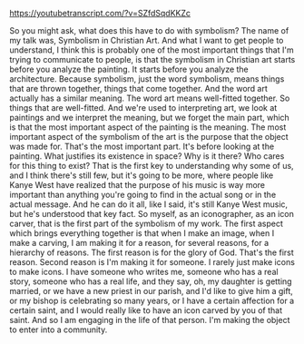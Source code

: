 https://youtubetranscript.com/?v=SZfdSqdKKZc

 So you might ask, what does this have to do with symbolism? The name of my talk was, Symbolism in Christian Art. And what I want to get people to understand, I think this is probably one of the most important things that I'm trying to communicate to people, is that the symbolism in Christian art starts before you analyze the painting. It starts before you analyze the architecture. Because symbolism, just the word symbolism, means things that are thrown together, things that come together. And the word art actually has a similar meaning. The word art means well-fitted together. So things that are well-fitted. And we're used to interpreting art, we look at paintings and we interpret the meaning, but we forget the main part, which is that the most important aspect of the painting is the meaning. The most important aspect of the symbolism of the art is the purpose that the object was made for. That's the most important part. It's before looking at the painting. What justifies its existence in space? Why is it there? Who cares for this thing to exist? That is the first key to understanding why some of us, and I think there's still few, but it's going to be more, where people like Kanye West have realized that the purpose of his music is way more important than anything you're going to find in the actual song or in the actual message. And he can do it all, like I said, it's still Kanye West music, but he's understood that key fact. So myself, as an iconographer, as an icon carver, that is the first part of the symbolism of my work. The first aspect which brings everything together is that when I make an image, when I make a carving, I am making it for a reason, for several reasons, for a hierarchy of reasons. The first reason is for the glory of God. That's the first reason. Second reason is I'm making it for someone. I rarely just make icons to make icons. I have someone who writes me, someone who has a real story, someone who has a real life, and they say, oh, my daughter is getting married, or we have a new priest in our parish, and I'd like to give him a gift, or my bishop is celebrating so many years, or I have a certain affection for a certain saint, and I would really like to have an icon carved by you of that saint. And so I am engaging in the life of that person. I'm making the object to enter into a community.